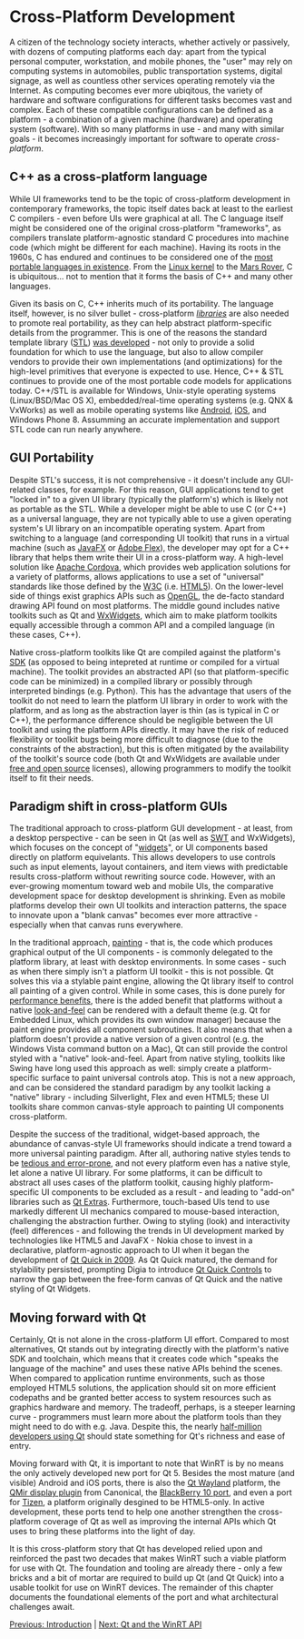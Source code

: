 # Cross-Platform Development

A citizen of the technology society interacts, whether actively or passively, with dozens of computing platforms each day: apart from the typical personal computer, workstation, and mobile phones, the "user" may rely on computing systems in automobiles, public transportation systems, digital signage, as well as countless other services operating remotely via the Internet. As computing becomes ever more ubiqitous, the variety of hardware and software configurations for different tasks becomes vast and complex. Each of these compatible configurations can be defined as a platform - a combination of a given machine (hardware) and operating system (software). With so many platforms in use - and many with similar goals - it becomes increasingly important for software to operate _cross-platform_.

## C++ as a cross-platform language
While UI frameworks tend to be the topic of cross-platform development in contemporary frameworks, the topic itself dates back at least to the earliest C compilers - even before UIs were graphical at all. The C language itself might be considered one of the original cross-platform "frameworks", as compilers translate platform-agnostic standard C procedures into machine code (which might be different for each machine). Having its roots in the 1960s, C has endured and continues to be considered one of the [most portable languages in existence](/appendix/references.md#c-as-a-universal-language). From the [Linux kernel](/appendix/references.md#who-writes-for-linux) to the [Mars Rover](/appendix/references.md#validated-toolchain-on-mars-rover), C is ubiquitous... not to mention that it forms the basis of C++ and many other languages.

Given its basis on C, C++ inherits much of its portability. The language itself, however, is no silver bullet - cross-platform [_libraries_](/appendix/terms.md#software-libary) are also needed to promote real portability, as they can help abstract platform-specific details from the programmer. This is one of the reasons the standard template library ([STL](/appendix/terms.md#stl)) [was developed](/appendix/terms.md#why-i-created-c) - not only to provide a solid foundation for which to use the language, but also to allow compiler vendors to provide their own implementations (and optimizations) for the high-level primitives that everyone is expected to use. Hence, C++ & STL continues to provide one of the most portable code models for applications today. C++/STL is available for Windows, Unix-style operating systems (Linux/BSD/Mac OS X), embedded/real-time operating systems (e.g. QNX & VxWorks) as well as mobile operating systems like [Android](/appendix/terms.md#android), [iOS](/appendix/terms.md#ios), and Windows Phone 8. Assumming an accurate implementation and support STL code can run nearly anywhere.

## GUI Portability
Despite STL's success, it is not comprehensive - it doesn't include any GUI-related classes, for example. For this reason, GUI applications tend to get "locked in" to a given UI library (typically the platform's) which is likely not as portable as the STL. While a developer might be able to use C (or C++) as a universal language, they are not typically able to use a given operating system's UI library on an incompatible operating system. Apart from switching to a language (and corresponding UI toolkit) that runs in a virtual machine (such as [JavaFX](/appendix/terms.md#javafx) or [Adobe Flex](/appendix/terms.md#adobe-flex)), the developer may opt for a C++ library that helps them write their UI in a cross-platform way. A high-level solution like [Apache Cordova](/appendix/terms.md#apache-cordova), which provides web application solutions for a variety of platforms, allows applications to use a set of "universal" standards like those defined by the [W3C](/appendix/terms.md#w3c) (i.e. [HTML5](/appendix/terms.md#html5)). On the lower-level side of things exist graphics APIs such as [OpenGL](/appendix/terms.md#opengl), the de-facto standard drawing API found on most platforms. The middle gound includes native toolkits such as Qt and [WxWidgets](/appendix/terms.md#wxwidgets), which aim to make platform toolkits equally accessible through a common API and a compiled language (in these cases, C++).

Native cross-platform toolkits like Qt are compiled against the platform's [SDK](/appendix/terms.md#sdk) (as opposed to being intepreted at runtime or compiled for a virtual machine). The toolkit provides an abstracted API (so that platform-specific code can be minimized) in a compiled library or possibly through interpreted bindings (e.g. Python). This has the advantage that users of the toolkit do not need to learn the platform UI library in order to work with the platform, and as long as the abstraction layer is thin (as is typical in C or C++), the performance difference should be negligible between the UI toolkit and using the platform APIs directly. It may have the risk of reduced flexibility or toolkit bugs being more difficult to diagnose (due to the constraints of the abstraction), but this is often mitigated by the availability of the toolkit's source code (both Qt and WxWidgets are available under [free and open source](/appendix/terms.md#foss) licenses), allowing programmers to modify the toolkit itself to fit their needs.

## Paradigm shift in cross-platform GUIs
The traditional approach to cross-platform GUI development - at least, from a desktop perspective - can be seen in Qt (as well as [SWT](/appendix/terms.md#swt) and WxWidgets), which focuses on the concept of "[widgets](/appendix/terms.md#widgets)", or UI components based directly on platform equivelants. This allows developers to use controls such as input elements, layout containers, and item views with predictable results cross-platform without rewriting source code. However, with an ever-growing momentum toward web and mobile UIs, the comparative development space for desktop development is shrinking. Even as mobile platforms develop their own UI toolkits and interaction patterns, the space to innovate upon a "blank canvas" becomes ever more attractive - especially when that canvas runs everywhere.

In the traditional approach, [painting](/appendix/terms.md#painting) - that is, the code which produces graphical output of the UI components - is commonly delegated to the platform library, at least with desktop environments. In some cases - such as when there simply isn't a platform UI toolkit - this is not possible. Qt solves this via a stylable paint engine, allowing the Qt library itself to control all painting of a given control. While in some cases, this is done purely for [performance benefits](/appendix/references.md#alien-widgets), there is the added benefit that platforms without a native [look-and-feel](/appendix/terms.md#look-and-feel) can be rendered with a default theme (e.g. Qt for Embedded Linux, which provides its own window manager) because the paint engine provides all component subroutines. It also means that when a platform doesn't provide a native version of a given control (e.g. the Windows Vista command button on a Mac), Qt can still provide the control styled with a "native" look-and-feel. Apart from native styling, toolkits like Swing have long used this approach as well: simply create a platform-specific surface to paint universal controls atop. This is not a new approach, and can be considered the standard paradigm by any toolkit lacking a "native" library - including Silverlight, Flex and even HTML5; these UI toolkits share common canvas-style approach to painting UI components cross-platform.

Despite the success of the traditional, widget-based approach, the abundance of canvas-style UI frameworks should indicate a trend toward a more universal painting paradigm. After all, authoring native styles tends to be [tedious and error-prone](/appendix/references.md#style), and not every platform even has a native style, let alone a native UI library. For some platforms, it can be difficult to abstract all uses cases of the platform toolkit, causing highly platform-specific UI components to be excluded as a result - and leading to "add-on" libraries such as [Qt Extras](/appendix/terms.md#qt-extras). Furthermore, touch-based UIs tend to use markedly different UI mechanics compared to mouse-based interaction, challenging the abstraction further. Owing to styling (look) and interactivity (feel) differences - and following the trends in UI development marked by technologies like HTML5 and JavaFX - Nokia chose to invest in a declarative, platform-agnostic approach to UI when it began the development of [Qt Quick in 2009](/appendix/terms.md#qt-quick). As Qt Quick matured, the demand for stylability persisted, prompting Digia to introduce [Qt Quick Controls](/appendix/terms.md#qt-quick-controls) to narrow the gap between the free-form canvas of Qt Quick and the native styling of Qt Widgets.

## Moving forward with Qt
Certainly, Qt is not alone in the cross-platform UI effort. Compared to most alternatives, Qt stands out by integrating directly with the platform's native SDK and toolchain, which means that it creates code which "speaks the language of the machine" and uses these native APIs behind the scenes. When compared to application runtime environments, such as those employed HTML5 solutions, the application should sit on more efficient codepaths and be granted better access to system resources such as graphics hardware and memory. The tradeoff, perhaps, is a steeper learning curve - programmers must learn more about the platform tools than they might need to do with e.g. Java. Despite this, the nearly [half-million developers using Qt](/appendix/references.md#qt-stats) should state something for Qt's richness and ease of entry.

Moving forward with Qt, it is important to note that WinRT is by no means the only actively developed new port for Qt 5. Besides the most mature (and visible) Android and iOS ports, there is also the [Qt Wayland](/appendix/terms.md#qt-wayland) platform, the [QMir display plugin](/appendix/terms.md#qmir) from Canonical, the [BlackBerry 10 port](/appendix/terms.md#bb10), and even a port for [Tizen](/appendix/terms.md#tizen), a platform originally desgined to be HTML5-only. In active development, these ports tend to help one another strengthen the cross-platform coverage of Qt as well as improving the internal APIs which Qt uses to bring these platforms into the light of day.

It is this cross-platform story that Qt has developed relied upon and reinforced the past two decades that makes WinRT such a viable platform for use with Qt. The foundation and tooling are already there - only a few bricks and a bit of mortar are required to build up Qt (and Qt Quick) into a usable toolkit for use on WinRT devices. The remainder of this chapter documents the foundational elements of the port and what architectural challenges await.

[Previous: Introduction](../intro/intro.md) | [Next: Qt and the WinRT API](qt-and-winrt.md)
